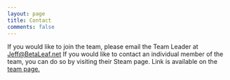 ```yaml
---
layout: page
title: Contact
comments: false
---
```

If you would like to join the team, please email the Team Leader at <a href="mailto:Jeff@BetaLeaf.net">Jeff@BetaLeaf.net</a>
If you would like to contact an individual member of the team, you can do so by visiting their Steam page. Link is available on the <a href="..\Team">team page.</a>
